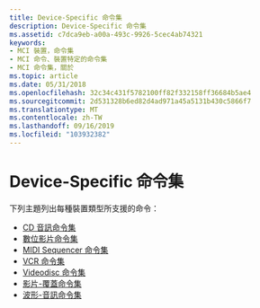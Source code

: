 ```yaml
---
title: Device-Specific 命令集
description: Device-Specific 命令集
ms.assetid: c7dca9eb-a00a-493c-9926-5cec4ab74321
keywords:
- MCI 裝置，命令集
- MCI 命令、裝置特定的命令集
- MCI 命令集，關於
ms.topic: article
ms.date: 05/31/2018
ms.openlocfilehash: 32c34c431f5782100ff82f332158ff36684b5ae4
ms.sourcegitcommit: 2d531328b6ed82d4ad971a45a5131b430c5866f7
ms.translationtype: MT
ms.contentlocale: zh-TW
ms.lasthandoff: 09/16/2019
ms.locfileid: "103932382"
---
```

# <a name="device-specific-command-sets"></a>Device-Specific 命令集

下列主題列出每種裝置類型所支援的命令：

-   [CD 音訊命令集](cd-audio-command-set.md)
-   [數位影片命令集](digital-video-command-set.md)
-   [MIDI Sequencer 命令集](midi-sequencer-command-set.md)
-   [VCR 命令集](vcr-command-set.md)
-   [Videodisc 命令集](videodisc-command-set.md)
-   [影片-覆蓋命令集](video-overlay-command-set.md)
-   [波形-音訊命令集](waveform-audio-command-set.md)

 

 




